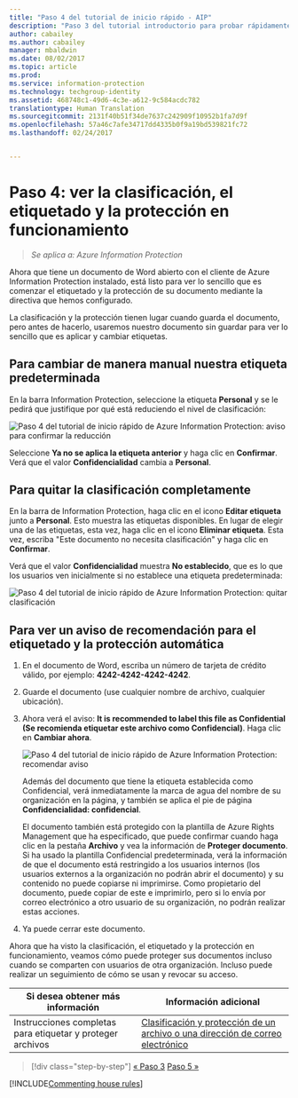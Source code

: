 ```yaml
---
title: "Paso 4 del tutorial de inicio rápido - AIP"
description: "Paso 3 del tutorial introductorio para probar rápidamente Microsoft Azure Information Protection para su organización, que debería durar unos 20 minutos."
author: cabailey
ms.author: cabailey
manager: mbaldwin
ms.date: 08/02/2017
ms.topic: article
ms.prod: 
ms.service: information-protection
ms.technology: techgroup-identity
ms.assetid: 468748c1-49d6-4c3e-a612-9c584acdc782
translationtype: Human Translation
ms.sourcegitcommit: 2131f40b51f34de7637c242909f10952b1fa7d9f
ms.openlocfilehash: 57a46c7afe34717dd4335b0f9a19bd539821fc72
ms.lasthandoff: 02/24/2017


---
```


# <a name="step-4-see-classification-labeling-and-protection-in-action"></a>Paso 4: ver la clasificación, el etiquetado y la protección en funcionamiento 

>*Se aplica a: Azure Information Protection*

Ahora que tiene un documento de Word abierto con el cliente de Azure Information Protection instalado, está listo para ver lo sencillo que es comenzar el etiquetado y la protección de su documento mediante la directiva que hemos configurado.

La clasificación y la protección tienen lugar cuando guarda el documento, pero antes de hacerlo, usaremos nuestro documento sin guardar para ver lo sencillo que es aplicar y cambiar etiquetas.

## <a name="to-manually-change-our-default-label"></a>Para cambiar de manera manual nuestra etiqueta predeterminada

En la barra Information Protection, seleccione la etiqueta **Personal** y se le pedirá que justifique por qué está reduciendo el nivel de clasificación:

![Paso 4 del tutorial de inicio rápido de Azure Information Protection: aviso para confirmar la reducción](../media/info-protect-lower-justification.png)

Seleccione **Ya no se aplica la etiqueta anterior** y haga clic en **Confirmar**. Verá que el valor **Confidencialidad** cambia a **Personal**.

## <a name="to-remove-the-classification-completely"></a>Para quitar la clasificación completamente

En la barra de Information Protection, haga clic en el icono **Editar etiqueta** junto a **Personal**. Esto muestra las etiquetas disponibles. En lugar de elegir una de las etiquetas, esta vez, haga clic en el icono **Eliminar etiqueta**. Esta vez, escriba "Este documento no necesita clasificación" y haga clic en **Confirmar**.  

Verá que el valor **Confidencialidad** muestra **No establecido**, que es lo que los usuarios ven inicialmente si no establece una etiqueta predeterminada:

![Paso 4 del tutorial de inicio rápido de Azure Information Protection: quitar clasificación](../media/sensitivity-not-set.png)


## <a name="to-see-a-recommendation-prompt-for-labeling-and-automatic-protection"></a>Para ver un aviso de recomendación para el etiquetado y la protección automática

1. En el documento de Word, escriba un número de tarjeta de crédito válido, por ejemplo: **4242-4242-4242-4242**. 

2. Guarde el documento (use cualquier nombre de archivo, cualquier ubicación). 

3. Ahora verá el aviso: **It is recommended to label this file as Confidential (Se recomienda etiquetar este archivo como Confidencial)**. Haga clic en **Cambiar ahora**.

    ![Paso 4 del tutorial de inicio rápido de Azure Information Protection: recomendar aviso](../media/change-now.png)

    Además del documento que tiene la etiqueta establecida como Confidencial, verá inmediatamente la marca de agua del nombre de su organización en la página, y también se aplica el pie de página **Confidencialidad: confidencial**. 

    El documento también está protegido con la plantilla de Azure Rights Management que ha especificado, que puede confirmar cuando haga clic en la pestaña **Archivo** y vea la información de **Proteger documento**. Si ha usado la plantilla Confidencial predeterminada, verá la información de que el documento está restringido a los usuarios internos (los usuarios externos a la organización no podrán abrir el documento) y su contenido no puede copiarse ni imprimirse. Como propietario del documento, puede copiar de este e imprimirlo, pero si lo envía por correo electrónico a otro usuario de su organización, no podrán realizar estas acciones.

4. Ya puede cerrar este documento.

Ahora que ha visto la clasificación, el etiquetado y la protección en funcionamiento, veamos cómo puede proteger sus documentos incluso cuando se comparten con usuarios de otra organización. Incluso puede realizar un seguimiento de cómo se usan y revocar su acceso.

|Si desea obtener más información|Información adicional|
|--------------------------------|--------------------------|
|Instrucciones completas para etiquetar y proteger archivos |[Clasificación y protección de un archivo o una dirección de correo electrónico](../rms-client/client-classify-protect.md)|





>[!div class="step-by-step"]
[&#171; Paso 3](infoprotect-tutorial-step3.md)
[Paso 5 &#187;](infoprotect-tutorial-step5.md)

[!INCLUDE[Commenting house rules](../includes/houserules.md)]
